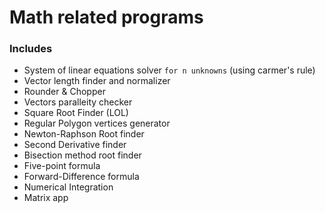 # Math related programs

### Includes

- System of linear equations solver `for n unknowns` (using carmer's rule) 
- Vector length finder and normalizer
- Rounder & Chopper
- Vectors paralleity checker
- Square Root Finder (LOL)
- Regular Polygon vertices generator
- Newton-Raphson Root finder
- Second Derivative finder
- Bisection method root finder
- Five-point formula
- Forward-Difference formula
- Numerical Integration
- Matrix app
